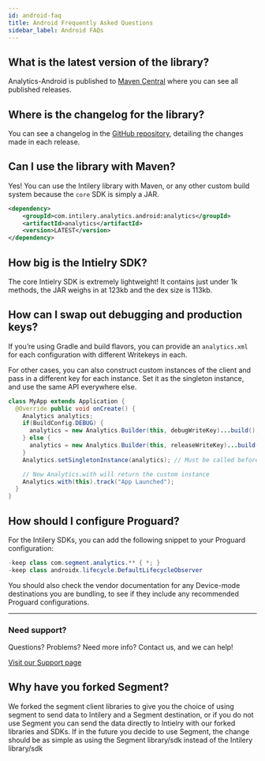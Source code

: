 ```yaml
---
id: android-faq
title: Android Frequently Asked Questions
sidebar_label: Android FAQs
---
```


## What is the latest version of the library?

Analytics-Android is published to [Maven Central](https://search.maven.org/search?q=intilery%20analytics") where you can see all published releases.

## Where is the changelog for the library?

You can see a changelog in the [GitHub repository](https://github.com/Intilery/analytics-android/blob/master/CHANGELOG.md), detailing the changes made in each release.

## Can I use the library with Maven?

Yes! You can use the Intilery library with Maven, or any other custom build system because the `core` SDK is simply a JAR.

```xml
<dependency>
    <groupId>com.intilery.analytics.android:analytics</groupId>
    <artifactId>analytics</artifactId>
    <version>LATEST</version>
</dependency>
```

## How big is the Intielry SDK?

The core Intielry SDK is extremely lightweight! It contains just under 1k methods, the JAR weighs in at 123kb and the dex size is 113kb.

## How can I swap out debugging and production keys?

If you’re using Gradle and build flavors, you can provide an `analytics.xml` for each configuration with different Writekeys in each.

For other cases, you can also construct custom instances of the client and pass in a different key for each instance. Set it as the singleton instance, and use the same API everywhere else.

```java
class MyApp extends Application {
  @Override public void onCreate() {
    Analytics analytics;
    if(BuildConfig.DEBUG) {
      analytics = new Analytics.Builder(this, debugWriteKey)...build();
    } else {
      analytics = new Analytics.Builder(this, releaseWriteKey)...build();
    }
    Analytics.setSingletonInstance(analytics); // Must be called before any calls to Analytics.with(context)

    // Now Analytics.with will return the custom instance
    Analytics.with(this).track("App Launched");
  }
}
```

## How should I configure Proguard?

For the Intilery SDKs, you can add the following snippet to your Proguard configuration:

```java
-keep class com.segment.analytics.** { *; }
-keep class androidx.lifecycle.DefaultLifecycleObserver
```

You should also check the vendor documentation for any Device-mode destinations you are bundling, to see if they include any recommended Proguard configurations.

------

### Need support?

Questions? Problems? Need more info? Contact us, and we can help!

[Visit our Support page](https://segment.com/help/contact/)

## Why have you forked Segment?

We forked the segment client libraries to give you the choice of using segment to send data to Intilery and a Segment destination, or if you do not use Segment you can send the data directly to Intielry with our forked libraries and SDKs. If in the future you decide to use Segment, the change should be as simple as using the Segment library/sdk instead of the Intilery library/sdk
